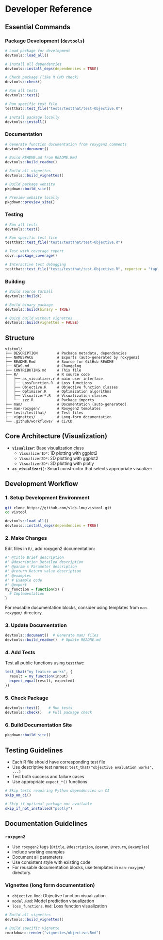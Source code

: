 # Developer Reference

## Essential Commands

### Package Development (`devtools`)

```r
# Load package for development
devtools::load_all()

# Install all dependencies  
devtools::install_deps(dependencies = TRUE)

# Check package (like R CMD check)
devtools::check()

# Run all tests
devtools::test()

# Run specific test file
testthat::test_file("tests/testthat/test-Objective.R")

# Install package locally
devtools::install()
```

### Documentation

```r
# Generate function documentation from roxygen2 comments
devtools::document()

# Build README.md from README.Rmd
devtools::build_readme()

# Build all vignettes
devtools::build_vignettes()

# Build package website
pkgdown::build_site()

# Preview website locally
pkgdown::preview_site()
```

### Testing

```r
# Run all tests
devtools::test()

# Run specific test file
testthat::test_file("tests/testthat/test-Objective.R")

# Test with coverage report
covr::package_coverage()

# Interactive test debugging
testthat::test_file("tests/testthat/test-Objective.R", reporter = "tap")
```

### Building

```r
# Build source tarball
devtools::build()

# Build binary package
devtools::build(binary = TRUE)

# Quick build without vignettes
devtools::build(vignettes = FALSE)
```

## Structure

```
vistool/
├── DESCRIPTION         # Package metadata, dependencies
├── NAMESPACE           # Exports (auto-generated by roxygen2)
├── README.Rmd          # Source for GitHub README
├── NEWS.md             # Changelog
├── CONTRIBUTING.md     # This file
├── R/                  # R source code
│   ├── as_visualizer.r # main user interface
│   ├── LossFunction.R  # Loss functions
│   ├── Objective.R     # Objective function classes  
│   ├── Optimizer.R     # Optimization algorithms
│   ├── Visualizer*.R   # Visualization classes
│   └── zzz.R           # Package imports
├── man/                # Documentation (auto-generated)
├── man-roxygen/        # Roxygen2 templates  
├── tests/testthat/     # Test files
├── vignettes/          # Long-form documentation
└── .github/workflows/  # CI/CD
```

## Core Architecture (Visualization)

- **`Visualizer`**: Base visualization class
  - `Visualizer1D*`: 1D plotting with ggplot2
  - `Visualizer2D*`: 2D plotting with ggplot2  
  - `Visualizer3D*`: 3D plotting with plotly
- **`as_visualizer()`**: Smart constructor that selects appropriate visualizer

## Development Workflow

### 1. Setup Development Environment

```bash
git clone https://github.com/slds-lmu/vistool.git
cd vistool
```

```r
devtools::load_all()
devtools::install_deps(dependencies = TRUE)
```

### 2. Make Changes

Edit files in `R/`, add roxygen2 documentation:

```r
#' @title Brief description
#' @description Detailed description  
#' @param x Parameter description
#' @return Return value description
#' @examples
#' # Example code
#' @export
my_function = function(x) {
  # Implementation
}
```

For reusable documentation blocks, consider using templates from `man-roxygen/` directory.

### 3. Update Documentation

```r
devtools::document()  # Generate man/ files
devtools::build_readme()  # Update README.md
```

### 4. Add Tests

Test all public functions using `testthat`:

```r
test_that("my feature works", {
  result = my_function(input)
  expect_equal(result, expected)
})
```

### 5. Check Package

```r
devtools::test()    # Run tests
devtools::check()   # Full package check
```

### 6. Build Documentation Site

```r
pkgdown::build_site()
```

## Testing Guidelines

- Each R file should have corresponding test file
- Use descriptive test names: `test_that("objective evaluation works", ...)`
- Test both success and failure cases
- Use appropriate `expect_*()` functions

```r
# Skip tests requiring Python dependencies on CI
skip_on_ci()

# Skip if optional package not available  
skip_if_not_installed("plotly")
```

## Documentation Guidelines

### `roxygen2`

- Use `roxygen2` tags (`@title`, `@description`, `@param`, `@return`, `@examples`)
- Include working examples
- Document all parameters
- Use consistent style with existing code
- For reusable documentation blocks, use templates in `man-roxygen/` directory.

### Vignettes (long form documentation)

- `objective.Rmd`: Objective function visualization
- `model.Rmd`: Model prediction visualization
- `loss_functions.Rmd`: Loss function visualization

```r
# Build all vignettes
devtools::build_vignettes()

# Build specific vignette
rmarkdown::render("vignettes/objective.Rmd")
```
